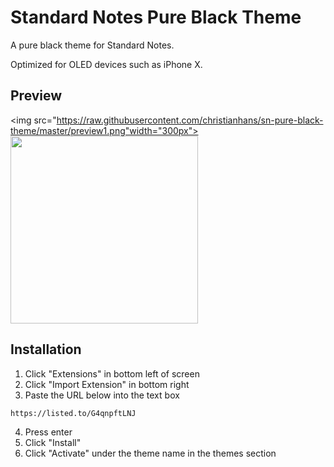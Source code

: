 # Standard Notes Pure Black Theme
A pure black theme for Standard Notes.

Optimized for OLED devices such as iPhone X.

## Preview

<img src="https://raw.githubusercontent.com/christianhans/sn-pure-black-theme/master/preview1.png"width="300px">  <img src="https://raw.githubusercontent.com/christianhans/sn-pure-black-theme/master/preview2.png" width="300px">


## Installation

 1. Click "Extensions" in bottom left of screen
 2. Click "Import Extension" in bottom right
 3. Paste the URL below into the text box

```
https://listed.to/G4qnpftLNJ
```

 4. Press enter
 5. Click "Install"
 6. Click "Activate" under the theme name in the themes section

